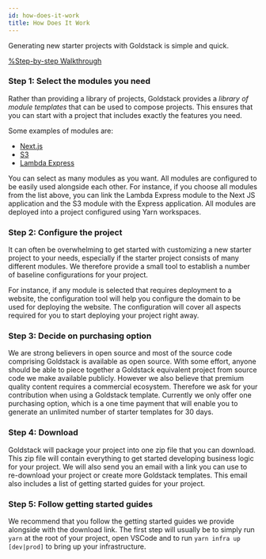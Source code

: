 ```yaml
---
id: how-does-it-work
title: How Does It Work
---
```


Generating new starter projects with Goldstack is simple and quick.

[%Step-by-step Walkthrough](https://www.youtube.com/embed/jIXaN1Os0CE)

### Step 1: Select the modules you need

Rather than providing a library of projects, Goldstack provides a _library of module templates_ that can be used to compose projects. This ensures that you can start with a project that includes exactly the features you need.

Some examples of modules are:

- [Next.js](../modules/app-nextjs)
- [S3](../modules/s3)
- [Lambda Express](../modules/lambda-express)

You can select as many modules as you want. All modules are configured to be easily used alongside each other. For instance, if you choose all modules from the list above, you can link the Lambda Express module to the Next JS application and the S3 module with the Express application. All modules are deployed into a project configured using Yarn workspaces.

### Step 2: Configure the project

It can often be overwhelming to get started with customizing a new starter project to your needs, especially if the starter project consists of many different modules. We therefore provide a small tool to establish a number of baseline configurations for your project.

For instance, if any module is selected that requires deployment to a website, the configuration tool will help you configure the domain to be used for deploying the website. The configuration will cover all aspects required for you to start deploying your project right away.

### Step 3: Decide on purchasing option

We are strong believers in open source and most of the source code comprising Goldstack is available as open source. With some effort, anyone should be able to piece together a Goldstack equivalent project from source code we make available publicly. However we also believe that premium quality content requires a commercial ecosystem. Therefore we ask for your contribution when using a Goldstack template. Currently we only offer one purchasing option, which is a one time payment that will enable you to generate an unlimited number of starter templates for 30 days.

### Step 4: Download

Goldstack will package your project into one zip file that you can download. This zip file will contain everything to get started developing business logic for your project. We will also send you an email with a link you can use to re-download your project or create more Goldstack templates. This email also includes a list of getting started guides for your project.

### Step 5: Follow getting started guides

We recommend that you follow the getting started guides we provide alongside with the download link. The first step will usually be to simply run `yarn` at the root of your project, open VSCode and to run `yarn infra up [dev|prod]` to bring up your infrastructure.
